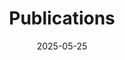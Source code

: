 ---
title: Publications
date: 2025-05-25

type: landing

sections:
  - block: publications
    content:
      title: <p>Publications<br> <i> <font size="4"> Sorted based on publishing years. </font> </i></p>

      sort_by: Params.date
      sort_ascending: False
---